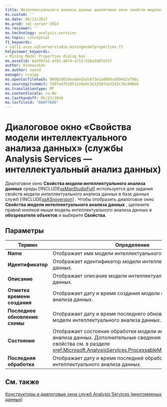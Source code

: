 ```yaml
---
title: Интеллектуального анализа данных диалоговое окно свойств модели (службы Analysis Services — Интеллектуальный анализ данных) | Документация Майкрософт
ms.custom: ''
ms.date: 06/13/2017
ms.prod: sql-server-2014
ms.reviewer: ''
ms.technology: analysis-services
ms.topic: conceptual
f1_keywords:
- sql12.asvs.sqlserverstudio.miningmodelproperties.f1
helpviewer_keywords:
- Mining Model Properties dialog box
ms.assetid: 8a4f0fa1-afb2-46fd-a713-52ba1887e537
author: minewiskan
ms.author: owend
manager: craigg
ms.openlocfilehash: 98d61d019aadeedadc673e1a8860ceb94d2ef96c
ms.sourcegitcommit: f40fa47619512a9a9c3e3258fda3242c76c008e6
ms.translationtype: MT
ms.contentlocale: ru-RU
ms.lasthandoff: 05/23/2019
ms.locfileid: "66077686"
---
```

# <a name="mining-model-properties-dialog-box-analysis-services---data-mining"></a>Диалоговое окно «Свойства модели интеллектуального анализа данных» (службы Analysis Services — интеллектуальный анализ данных)
  Диалоговое окно **Свойства модели интеллектуального анализа данных** среды [!INCLUDE[ssManStudioFull](../includes/ssmanstudiofull-md.md)] используется для задания свойств модели интеллектуального анализа данных в базе данных служб [!INCLUDE[ssASnoversion](../includes/ssasnoversion-md.md)] . Чтобы отобразить диалоговое окно **Свойства модели интеллектуального анализа данных** , щелкните правой кнопкой мыши модель интеллектуального анализа данных в **обозревателе объектов** и выберите **Свойства**.  
  
## <a name="options"></a>Параметры  
  
|Термин|Определение|  
|----------|----------------|  
|**Name**|Отображает имя модели интеллектуального анализа данных.|  
|**Идентификатор**|Отображает идентификатор модели интеллектуального анализа данных.|  
|**Описание**|Отображает описание модели интеллектуального анализа данных.|  
|**Отметка времени создания**|Отображает дату и время создания модели интеллектуального анализа данных.|  
|**Последнее обновление схемы**|Отображает дату и время последнего обновления метаданных модели интеллектуального анализа данных.|  
|**Состояние**|Отображает состояние обработки модели интеллектуального анализа данных. Дополнительные сведения о значениях этого свойства см. в разделе <xref:Microsoft.AnalysisServices.ProcessableMajorObject.State%2A>.|  
|**Последняя обработка**|Отображает дату и время последней обработки модели интеллектуального анализа данных.|  
  
## <a name="see-also"></a>См. также  
 [Конструкторы и диалоговые окна служб Analysis Services &#40;многомерных данных&#41;](analysis-services-designers-and-dialog-boxes-multidimensional-data.md)  
  
  
